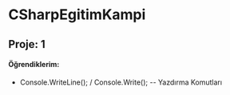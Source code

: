 # CSharpEgitimKampi

<h2>Proje: 1 </h2>
<h4>Öğrendiklerim:</h4>
<ul>
<li>Console.WriteLine(); / Console.Write(); -- Yazdırma Komutları</li>
</ul>